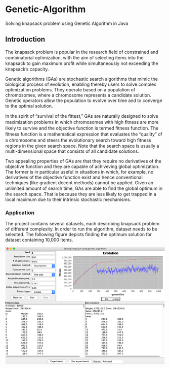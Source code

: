 # Genetic-Algorithm
Solving knapsack problem using Genetic Algorithm in Java

## Introduction

The knapsack problem is popular in the research ﬁeld of constrained and combinatorial optimization, with the aim of selecting items into the knapsack to gain maximum proﬁt while simultaneously not exceeding the knapsack’s capacity. 

Genetic algorithms (GAs) are stochastic search algorithms that mimic the biological process of evolution, enabling thereby users to solve complex optimization problems. They operate based on a population of chromosomes, where a chromosome represents a candidate solution. Genetic operators allow the population to evolve over time and to converge to the optimal solution. 

In the spirit of “survival of the ﬁttest,” GAs are naturally designed to solve maximization problems in which chromosomes with high ﬁtness are more likely to survive and the objective function is termed ﬁtness function. The ﬁtness function is a mathematical expression that evaluates the “quality” of a chromosome and steers the evolutionary search toward high ﬁtness regions in the given search space. Note that the search space is usually a multi-dimensional space that consists of all candidate solutions. 

Two appealing properties of GAs are that they require no derivatives of the objective function and they are capable of achiveving global optimization. The former is in particular useful in situations in which, for example, no derivatives of the objective function exist and hence conventional techniques (like gradient decent methods) cannot be applied. Given an unlimited amount of search time, GAs are able to ﬁnd the global optimum in the search space. That is because they are less likely to get trapped in a local maximum due to their intrinsic stochastic mechanisms.

### Application

The project contains several datasets, each describing knapsack problem of different complexity. In order to run the algorithm, dataset needs to be selected. The following figure depicts finding the optimum solution for dataset containing 10,000 items.


<p align="center"><img src="https://raw.githubusercontent.com/IbrahimMuzaferija/Genetic-Algorithm/master/main.png"></p>
